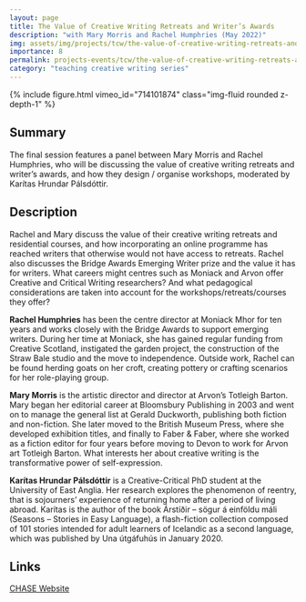 ```yaml
---
layout: page
title: The Value of Creative Writing Retreats and Writer’s Awards
description: "with Mary Morris and Rachel Humphries (May 2022)"
img: assets/img/projects/tcw/the-value-of-creative-writing-retreats-and-writers-awards.png
importance: 8
permalink: projects-events/tcw/the-value-of-creative-writing-retreats-and-writers-awards/
category: "teaching creative writing series"
---
```


<div class="row">
    <div class="col-sm mt-1 mt-md-0">
        {% include figure.html vimeo_id="714101874" class="img-fluid rounded z-depth-1" %}
    </div>
</div>

## Summary
The final session features a panel between Mary Morris and Rachel Humphries, who will be discussing the value of creative writing retreats and writer’s awards, and how they design / organise workshops, moderated by Karítas Hrundar Pálsdóttir.

## Description
Rachel and Mary discuss the value of their creative writing retreats and residential courses, and how incorporating an online programme has reached writers that otherwise would not have access to retreats. Rachel also discusses the Bridge Awards Emerging Writer prize and the value it has for writers. What careers might centres such as Moniack and Arvon offer Creative and Critical Writing researchers? And what pedagogical considerations are taken into account for the workshops/retreats/courses they offer?

**Rachel Humphries** has been the centre director at Moniack Mhor for ten years and works closely with the Bridge Awards to support emerging writers. During her time at Moniack, she has gained regular funding from Creative Scotland, instigated the garden project, the construction of the Straw Bale studio and the move to independence. Outside work, Rachel can be found herding goats on her croft, creating pottery or crafting scenarios for her role-playing group.

**Mary Morris** is the artistic director and director at Arvon’s Totleigh Barton. Mary began her editorial career at Bloomsbury Publishing in 2003 and went on to manage the general list at Gerald Duckworth, publishing both fiction and non-fiction. She later moved to the British Museum Press, where she developed exhibition titles, and finally to Faber & Faber, where she worked as a fiction editor for four years before moving to Devon to work for Arvon art Totleigh Barton. What interests her about creative writing is the transformative power of self-expression.

**Karítas Hrundar Pálsdóttir** is a Creative-Critical PhD student at the University of East Anglia. Her research explores the phenomenon of reentry, that is sojourners’ experience of returning home after a period of living abroad. Karítas is the author of the book Árstíðir – sögur á einföldu máli (Seasons – Stories in Easy Language), a flash-fiction collection composed of 101 stories intended for adult learners of Icelandic as a second language, which was published by Una útgáfuhús in January 2020.

## Links
[CHASE Website](https://www.chasevle.org.uk/programmes/teaching-creative-writing/tcw-session-17/)

